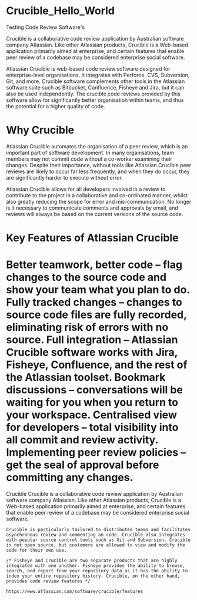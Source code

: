 # Crucible_Hello_World
Testing Code Review Software's

Crucible is a collaborative code review application by Australian software company Atlassian. Like other Atlassian products, Crucible is a Web-based application primarily aimed at enterprise, and certain features that enable peer review of a codebase may be considered enterprise social software.

Atlassian Crucible is web-based code review software designed for enterprise-level organisations. It integrates with Perforce, CVS, Subversion, Git, and more. Crucible software complements other tools in the Atlassian software suite such as Bitbucket, Confluence, Fisheye and Jira, but it can also be used independently. The crucible code reviews provided by this software allow for significantly better organisation within teams, and thus the potential for a higher quality of code.

# Why Crucible
Atlassian Crucible automates the organisation of a peer review, which is an important part of software development. In many organisations, team members may not commit code without a co-worker examining their changes. Despite their importance, without tools like Atlassian Crucible peer reviews are likely to occur far less frequently, and when they do occur, they are significantly harder to execute without error.

Atlassian Crucible allows for all developers involved in a review to contribute to the project in a collaborative and co-ordinated manner, whilst also greatly reducing the scope for error and mis-communication. No longer is it necessary to communicate comments and approvals by email, and reviews will always be based on the current versions of the source code.

# Key Features of Atlassian Crucible

Better teamwork, better code – flag changes to the source code and show your team what you plan to do.
Fully tracked changes – changes to source code files are fully recorded, eliminating risk of errors with no source.
Full integration – Atlassian Crucible software works with Jira, Fisheye, Confluence, and the rest of the Atlassian toolset.
Bookmark discussions – conversations will be waiting for you when you return to your workspace.
Centralised view for developers – total visibility into all commit and review activity.
Implementing peer review policies – get the seal of approval before committing any changes.
==========================================================================================
Crucible
    Crucible is a collaborative code review application by Australian software company Atlassian. Like other Atlassian products, Crucible is 
    a Web-based application primarily aimed at enterprise, and certain features that enable peer review of a codebase may be considered 
    enterprise social software.

    Crucible is particularly tailored to distributed teams and facilitates asynchronous review and commenting on code. Crucible also integrates 
    with popular source control tools such as Git and Subversion. Crucible is not open source, but customers are allowed to view and modify the 
    code for their own use.

    /* Fisheye and Crucible are two separate products that are highly integrated with one another. Fisheye provides the ability to browse, 
    search, and report from your repository data as it has the ability to index your entire repository history. Crucible, on the other hand, 
    provides code review features */

    https://www.atlassian.com/software/crucible/features

